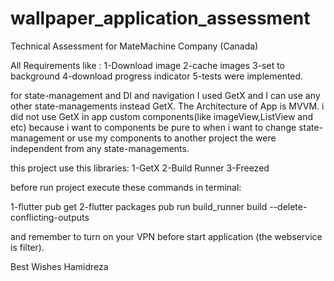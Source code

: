 # wallpaper_application_assessment

Technical Assessment for MateMachine Company (Canada)

All Requirements like :
1-Download image
2-cache images
3-set to background
4-download progress indicator
5-tests
were implemented.

for state-management and DI and navigation I used GetX and I can use any other state-managements instead GetX.
The Architecture of App is MVVM.
i did not use GetX in app custom components(like imageView,ListView and etc) because i want to components be pure
to when i want to change state-management or use my components to another project the were independent from any state-managements.


this project use this libraries:
1-GetX
2-Build Runner
3-Freezed


before run project execute these commands in terminal:

1-flutter pub get
2-flutter packages pub run build_runner build --delete-conflicting-outputs

and remember to turn on your VPN before start application (the webservice is filter).

Best Wishes
Hamidreza


